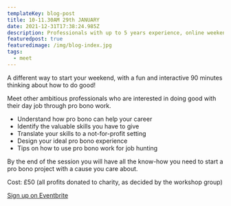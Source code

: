 ```yaml
---
templateKey: blog-post
title: 10-11.30AM 29th JANUARY
date: 2021-12-31T17:38:24.985Z
description: Professionals with up to 5 years experience, online weekend session.
featuredpost: true
featuredimage: /img/blog-index.jpg
tags:
  - meet
---
```

A different way to start your weekend, with a fun and interactive 90 minutes thinking about how to do good!

Meet other ambitious professionals who are interested in doing good with their day job through pro bono work.

* Understand how pro bono can help your career 
* Identify the valuable skills you have to give
* Translate your skills to a not-for-profit setting
* Design your ideal pro bono experience
* Tips on how to use pro bono work for job hunting

By the end of the session you will have all the know-how you need to start a pro bono project with a cause you care about.

Cost: £50 (all profits donated to charity, as decided by the workshop group)

[Sign up on Eventbrite](https://www.eventbrite.co.uk/e/235949139227)
